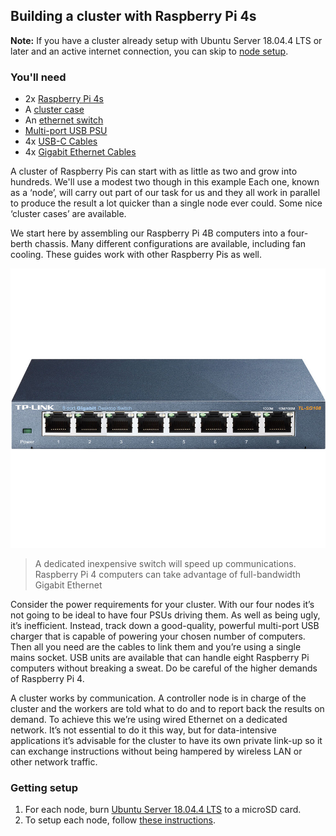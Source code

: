 ## Building a cluster with Raspberry Pi 4s

**Note:** If you have a cluster already setup with Ubuntu Server 18.04.4 LTS or later and an active internet connection, you can skip to [node setup](/docs/nodesetup.md).

### You'll need
- 2x [Raspberry Pi 4s](https://www.raspberrypi.org/products/raspberry-pi-4-model-b/)
- A [cluster case](https://www.amazon.co.uk/gp/product/B07TLSVTQP/)
- An [ethernet switch](https://www.amazon.co.uk/NETGEAR-Gigabit-Ethernet-Unmanaged-GS105UK/dp/B0000E5SEQ)
- [Multi-port USB PSU](https://www.anker.com/uk/products/variant/powerport-5/A2124211)
- 4x [USB-C Cables](https://www.amazon.co.uk/gp/product/B07PPM7HLR/)
- 4x [Gigabit Ethernet Cables](https://shop.pimoroni.com/products/cat5e-utp-ethernet-cable?variant=2664981953)

A cluster of Raspberry Pis can start with as little as two and grow into hundreds. We'll use a modest two though in this example Each one, known as a ‘node’, will carry out part of our task for us and they all work in parallel to produce the result a lot quicker than a single node ever could. Some nice ‘cluster cases’ are available. 

We start here by assembling our Raspberry Pi 4B computers into a four-berth chassis. Many different configurations are available, including fan cooling. These guides work with other Raspberry Pis as well.

![Image of Switch](docs/img/switch.jpg)
> A dedicated inexpensive switch will speed up communications. Raspberry Pi 4 computers can take advantage of full-bandwidth Gigabit Ethernet

Consider the power requirements for your cluster. With our four nodes it’s not going to be ideal to have four PSUs driving them. As well as being ugly, it’s inefficient. Instead, track down a good-quality, powerful multi-port USB charger that is capable of powering your chosen number of computers. Then all you need are the cables to link them and you’re using a single mains socket. USB units are available that can handle eight Raspberry Pi computers without breaking a sweat. Do be careful of the higher demands of Raspberry Pi 4. 

A cluster works by communication. A controller node is in charge of the cluster and the workers are told what to do and to report back the results on demand. To achieve this we’re using wired Ethernet on a dedicated network. It’s not essential to do it this way, but for data-intensive applications it’s advisable for the cluster to have its own private link-up so it can exchange instructions without being hampered by wireless LAN or other network traffic.

### Getting setup
1) For each node, burn [Ubuntu Server 18.04.4 LTS](https://ubuntu.com/download/server) to a microSD card.
2) To setup each node, follow [these instructions](/docs/nodesetup.md).